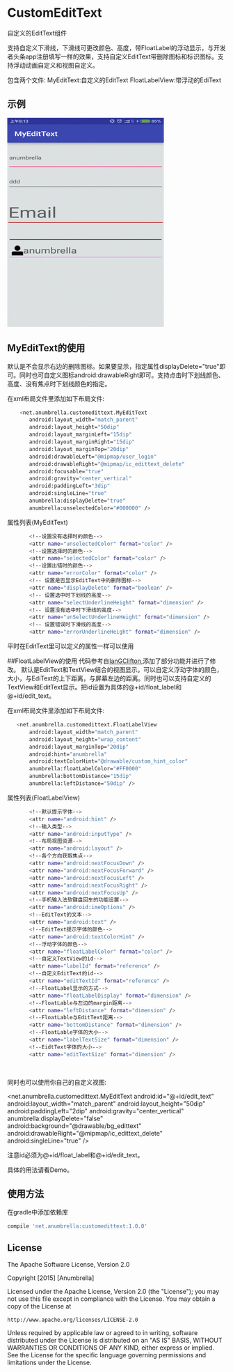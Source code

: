 # CustomEditText

自定义的EditText组件

支持自定义下滑线，下滑线可更改颜色、高度，带FloatLabel的浮动显示，与开发者头条app注册填写一样的效果，支持自定义EditText带删除图标和标识图标。支持浮动动画自定义和视图自定义。

包含两个文件:
	MyEditText:自定义的EditText
	FloatLabelView:带浮动的EdiText

## 示例
![CustomEditText](CustomEditText.gif)

## MyEditText的使用
默认是不会显示右边的删除图标。如果要显示，指定属性displayDelete="true"即可。同时也可自定义图标android:drawableRight即可。支持点击时下划线颜色、高度、没有焦点时下划线颜色的指定。

在xml布局文件里添加如下布局文件:
<br/>


 ```bash
     <net.anumbrella.customedittext.MyEditText
        android:layout_width="match_parent"
        android:layout_height="50dip"
        android:layout_marginLeft="15dip"
        android:layout_marginRight="15dip"
        android:layout_marginTop="20dip"
        android:drawableLeft="@mipmap/user_login"
        android:drawableRight="@mipmap/ic_edittext_delete"
        android:focusable="true"
        android:gravity="center_vertical"
        android:paddingLeft="3dip"
        android:singleLine="true"
        anumbrella:displayDelete="true"
        anumbrella:unselectedColor="#000000" />
```

属性列表(MyEditText)


 ```bash
        <!--设置没有选择时的颜色-->
        <attr name="unselectedColor" format="color" />
        <!--设置选择时的颜色-->
        <attr name="selectedColor" format="color" />
        <!--设置出错时的颜色-->
        <attr name="errorColor" format="color" />
        <!-- 设置是否显示EditText中的删除图标-->
        <attr name="displayDelete" format="boolean" />
        <!-- 设置选中时下划线的高度-->
        <attr name="selectUnderlineHeight" format="dimension" />
        <!-- 设置没有选中时下滑线的高度-->
        <attr name="unSelectUnderlineHeight" format="dimension" />
        <!-- 设置错误时下滑线的高度-->
        <attr name="errorUnderlineHeight" format="dimension" />
```


平时在EditText里可以定义的属性一样可以使用


##FloatLabelView的使用
代码参考自[IanGClifton](https://github.com/IanGClifton/AndroidFloatLabel),添加了部分功能并进行了修改。
默认是EditText和TextView结合的视图显示。可以自定义浮动字体的颜色，大小，与EdiText的上下距离，与屏幕左边的距离。同时也可以支持自定义的TextView和EditText显示。把id设置为具体的@+id/float_label和@+id/edit_text。

在xml布局文件里添加如下布局文件:


 ```bash
    <net.anumbrella.customedittext.FloatLabelView
        android:layout_width="match_parent"
        android:layout_height="wrap_content"
        android:layout_marginTop="20dip"
        android:hint="anumbrella"
        android:textColorHint="@drawable/custom_hint_color"
        anumbrella:floatLabelColor="#FF0000"
        anumbrella:bottomDistance="15dip"
        anumbrella:leftDistance="50dip" />
```

属性列表(FloatLabelView)


 ```bash
        <!--默认提示字体-->
        <attr name="android:hint" />
        <!--输入类型-->
        <attr name="android:inputType" />
        <!--布局视图资源-->
        <attr name="android:layout" />
        <!--各个方向获取焦点-->
        <attr name="android:nextFocusDown" />
        <attr name="android:nextFocusForward" />
        <attr name="android:nextFocusLeft" />
        <attr name="android:nextFocusRight" />
        <attr name="android:nextFocusUp" />
        <!--手机输入法软键盘回车的功能设置-->
        <attr name="android:imeOptions" />
        <!--EditText的文本-->
        <attr name="android:text" />
        <!--EditText提示字体的颜色-->
        <attr name="android:textColorHint" />
        <!--浮动字体的颜色-->
        <attr name="floatLabelColor" format="color" />
        <!--自定义TextView的id-->
        <attr name="labelId" format="reference" />
        <!--自定义EditText的id-->
        <attr name="editTextId" format="reference" />
        <!--FloatLabel显示的方式-->
        <attr name="floatLabelDisplay" format="dimension" />
        <!--FloatLable与左边的margin距离-->
        <attr name="leftDistance" format="dimension" />
        <!--FloatLable与EditText距离-->
        <attr name="bottomDistance" format="dimension" />
        <!--FloatLable字体的大小-->
        <attr name="labelTextSize" format="dimension" />
        <!--EidtText字体的大小-->
        <attr name="editTextSize" format="dimension" />
```
<br/>


同时也可以使用你自己的自定义视图:

<TextView
    android:id="@+id/float_label"
    android:layout_width="match_parent"
    android:layout_height="wrap_content"
    android:textAppearance="?android:attr/textAppearanceMedium"
    android:textColor="#FF1306DD"
    android:textStyle="bold"
    android:typeface="monospace" />

<net.anumbrella.customedittext.MyEditText
    android:id="@+id/edit_text"
    android:layout_width="match_parent"
    android:layout_height="50dip"
    android:paddingLeft="2dip"
    android:gravity="center_vertical"
    anumbrella:displayDelete="false"
    android:background="@drawable/bg_edittext"
    android:drawableRight="@mipmap/ic_edittext_delete"
    android:singleLine="true" />
    
注意id必须为@+id/float_label和@+id/edit_text。 

具体的用法请看Demo。

## 使用方法

在gradle中添加依赖库

 ```bash
compile 'net.anumbrella:customedittext:1.0.0'
```


## License

The Apache Software License, Version 2.0

Copyright  [2015]  [Anumbrella]

Licensed under the Apache License, Version 2.0 (the "License");
you may not use this file except in compliance with the License.
You may obtain a copy of the License at

    http://www.apache.org/licenses/LICENSE-2.0

Unless required by applicable law or agreed to in writing, software
distributed under the License is distributed on an "AS IS" BASIS,
WITHOUT WARRANTIES OR CONDITIONS OF ANY KIND, either express or implied.
See the License for the specific language governing permissions and
limitations under the License.
```












